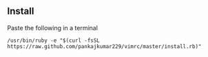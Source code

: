
Install
-------

Paste the following in a terminal

	/usr/bin/ruby -e "$(curl -fsSL https://raw.github.com/pankajkumar229/vimrc/master/install.rb)"

